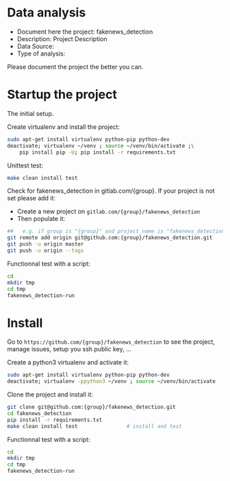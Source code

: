 # Data analysis
- Document here the project: fakenews_detection
- Description: Project Description
- Data Source:
- Type of analysis:

Please document the project the better you can.

# Startup the project

The initial setup.

Create virtualenv and install the project:
```bash
sudo apt-get install virtualenv python-pip python-dev
deactivate; virtualenv ~/venv ; source ~/venv/bin/activate ;\
    pip install pip -U; pip install -r requirements.txt
```

Unittest test:
```bash
make clean install test
```

Check for fakenews_detection in gitlab.com/{group}.
If your project is not set please add it:

- Create a new project on `gitlab.com/{group}/fakenews_detection`
- Then populate it:

```bash
##   e.g. if group is "{group}" and project_name is "fakenews_detection"
git remote add origin git@github.com:{group}/fakenews_detection.git
git push -u origin master
git push -u origin --tags
```

Functionnal test with a script:

```bash
cd
mkdir tmp
cd tmp
fakenews_detection-run
```

# Install

Go to `https://github.com/{group}/fakenews_detection` to see the project, manage issues,
setup you ssh public key, ...

Create a python3 virtualenv and activate it:

```bash
sudo apt-get install virtualenv python-pip python-dev
deactivate; virtualenv -ppython3 ~/venv ; source ~/venv/bin/activate
```

Clone the project and install it:

```bash
git clone git@github.com:{group}/fakenews_detection.git
cd fakenews_detection
pip install -r requirements.txt
make clean install test                # install and test
```
Functionnal test with a script:

```bash
cd
mkdir tmp
cd tmp
fakenews_detection-run
```
